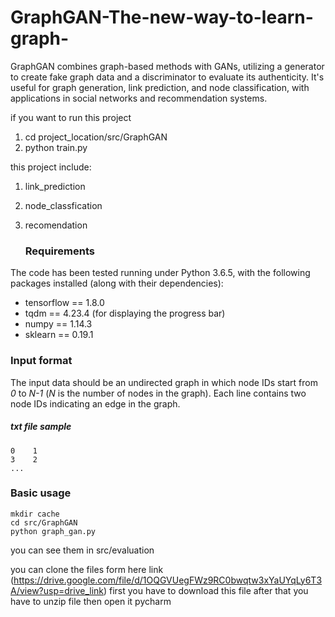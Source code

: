 # GraphGAN-The-new-way-to-learn-graph-
GraphGAN combines graph-based methods with GANs, utilizing a generator to create fake graph data and a discriminator to evaluate its authenticity. It's useful for graph generation, link prediction, and node classification, with applications in social networks and recommendation systems.

if you want to run this project
1. cd project_location/src/GraphGAN
2. python train.py


this project include:
1. link_prediction 
2. node_classfication
3. recomendation

   ### Requirements
The code has been tested running under Python 3.6.5, with the following packages installed (along with their dependencies):

- tensorflow == 1.8.0
- tqdm == 4.23.4 (for displaying the progress bar)
- numpy == 1.14.3
- sklearn == 0.19.1


### Input format
The input data should be an undirected graph in which node IDs start from *0* to *N-1* (*N* is the number of nodes in the graph). Each line contains two node IDs indicating an edge in the graph.

##### txt file sample

```0	1```  
```3	2```  
```...```


### Basic usage
```mkdir cache```   
```cd src/GraphGAN```  
```python graph_gan.py```


you can see them in src/evaluation


you can clone the files form here link (https://drive.google.com/file/d/1OQGVUegFWz9RC0bwqtw3xYaUYqLy6T3A/view?usp=drive_link)
first you have to download this file 
after that you have to unzip file then open it pycharm
